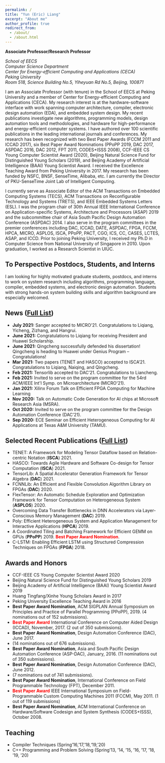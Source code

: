 ```yaml
---
permalink: /
title: "Yun (Eric) Liang"
excerpt: "About me"
author_profile: true
redirect_from: 
  - /about/
  - /about.html
---
```



**Associate Professor/Research Professor**

*School of EECS*  
*Computer Science Department*  
*Center for Energy-efficient Computing and Applications (CECA)*  
*Peking University*  
*Room 518, Science Building No.5, Yiheyuan Rd No.5, Beijing, 100871*

I am an Associate Professor (with tenure) in the School of EECS at Peking University and a member of Center for Energy-efficient Computing and Applications (CECA). My research interest is at the hardware-software interface with work spanning computer architecture, compiler, electronic design automation (EDA), and embedded system design. My recent publications investigate new algorithms, programming models, design automation tools and methodologies, and hardware for high-performance and energy-efficient computer systems. I have authored over 100 scientific publications in the leading international journals and conferences. My research has been recognized with two Best Paper Awards (FCCM 2011 and ICCAD 2017), six Best Paper Award Nominations (PPoPP 2019, DAC 2017, ASPDAC 2016, DAC 2012, FPT 2011, CODES+ISSS 2008), CCF-IEEE CS Young Computer Scientist Award (2020), Beijing Natural Science Fund for Distinguished Young Scholars (2019), and Beijing Academy of Artificial Intelligence (BAAI) Young Scientist Award. I received the Excellence Teaching Award from Peking University in 2017. My research has been funded by NSFC, BNSF, SenseTime, Alibaba, etc. I am currently the Director of PKU-SenseTime Joint Lab of Intelligent Computing.

I currently serve as Associate Editor of the ACM Transactions on Embedded Computing Systems (TECS), ACM Transactions on Reconfigurable Technology and Systems (TRETS), and IEEE Embedded Systems Letters (ESL). I was the program chair of 30th Annual IEEE International Conference on Application-specific Systems, Architecture and Processors (ASAP) 2019 and the subcommittee chair of Asia South Pacific Design Automation Conference (ASPDAC) 2014. I also serve in the program committees in the premier conferences including DAC, ICCAD, DATE, ASPDAC, FPGA, FCCM, HPCA, MICRO, ASPLOS, ISCA, PPoPP, PACT, CGO, ICS, CC, CASES, LCTES, ASAP, and ICCD. Prior to joining Peking University, I received my Ph.D in Computer Science from National University of Singapore in 2010. Upon graduation, I worked as a Research Scientist in UIUC. 


## To Perspective Postdocs, Students, and Interns

I am looking for highly motivated graduate students, postdocs, and interns to work on system research including algorithms, programming language, compiler, embedded systems, and electronic design automation. Students with strong hands-on system building skills and algorithm background are especially welcomed. 

## News ([Full List](/news/))

- **July 2021:** Sanger accepted to MICRO’21. Congratulations to Liqiang, Yicheng, Zizhang, and Hangrui.
- **June 2021:** Congratulations to Liqiang for receiving President and Huawei Scholarship.
- **June 2021:** Qingcheng successfully defended his dissertation! Qingcheng is heading to Huawei under Genius Program – Congratulations!
- **Mar 2021:** Two papers (TENET and HASCO) accepted to ISCA’21. Congratulations to Liqiang, Naiqing, and Qingcheng.
- **Feb 2021:** Tensorlib accepted to DAC’21. Congratulations to Liancheng.
- **Feb 2021:** Invited to serve on the program committee for the 54rd ACM/IEEE Int'l Symp. on Microarchitecture (MICRO'21).
- **Jan 2021:** Xilinx Forum Talk on Efficient FPGA Computing for Machine Learning
- **Nov 2020:** Talk on Automatic Code Generation for AI chips at Microsoft Research Asia (MSRA).
- **Oct 2020:** Invited to serve on the program committee for the Design Automation Conference (DAC’21).
- **Sep 2020:** ECE Seminar on Efficient Heterogeneous Computing for AI Applications at Texas A&M University (TAMU).

## Selected Recent Publications ([Full List](/publications/))

- TENET: A Framework for Modeling Tensor Dataflow based on Relation-centric Notation (**ISCA**) 2021.
- HASCO: Towards Agile Hardware and Software Co-design for Tensor Computation (**ISCA**) 2021.
- TensorLib: A Spatial Accelerator Generation Framework for Tensor Algebra (**DAC**) 2021.
- FCNNLib: An Efficient and Flexible Convolution Algorithm Library on FPGAs (**DAC**) 2020.
- FlexTensor: An Automatic Schedule Exploration and Optimization Framework for Tensor Computation on Heterogeneous System (**ASPLOS**) 2020.
- Overcoming Data Transfer Bottlenecks in DNN Accelerators via Layer-Conscious Memory Management (**DAC**) 2019.
- Poly: Efficient Heterogeneous System and Application Management for Interactive Applications (**HPCA**) 2019.
- A Coordinated Tiling and Batching Framework for Efficient GEMM on GPUs (**PPoPP**) 2019. <span style="color:red">**Best Paper Award Nomination**</span>.
- C-LSTM: Enabling Efficient LSTM using Structured Compression Techniques on FPGAs (**FPGA**) 2018. 

## Awards and Honors

- CCF-IEEE CS Young Computer Scientist Award 2020
- Beijing Natural Science Fund for Distinguished Young Scholars 2019
- Beijing Academy of Artificial Intelligence (BAAI) Young Scientist Award 2019
- Huang Tingfang/Xinhe Young Scholars Award in 2017
- Peking University Excellence Teaching Award in 2016
- **Best Paper Award Nomination**, ACM SIGPLAN Annual Symposium on Principles and Practice of Parallel Programming (PPoPP), 2019. (4 nominations out of 152 submissions). 
- <span style="color:red">**Best Paper Award**</span> International Conference on Computer Aided Design (ICCAD), November, 2017. (2 out of 350 submissions). 
- **Best Paper Award Nomination**, Design Automation Conference (DAC), June 2017. 
- (14 nominations out of 676 submissions).
- **Best Paper Award Nomination**, Asia and South Pacific Design Automation Conference (ASP-DAC), January, 2016. (11 nominations out of 350 submissions). 
- **Best Paper Award Nomination**, Design Automation Conference (DAC), June 2012. 
- (7 nominations out of 741 submissions).
- **Best Paper Award Nomination**, International Conference on Field Programmable Technology (FPT), December 2011.
- <span style="color:red">**Best Paper Award**</span> IEEE International Symposium on Field-Programmable Custom Computing Machines 2011 (FCCM), May 2011. (1 out of 119 submissions)
- **Best Paper Award Nomination**, ACM International Conference on Hardware/Software Codesign and System Synthesis (CODES+ISSS), October 2008.

## Teaching 
- Compiler Techniques (Spring’16,’17,’18,‘19,’20)
- C++ Programming and Problem Solving (Spring’13, ’14, ’15, ’16, ’17, ’18, ’19, ’20)


